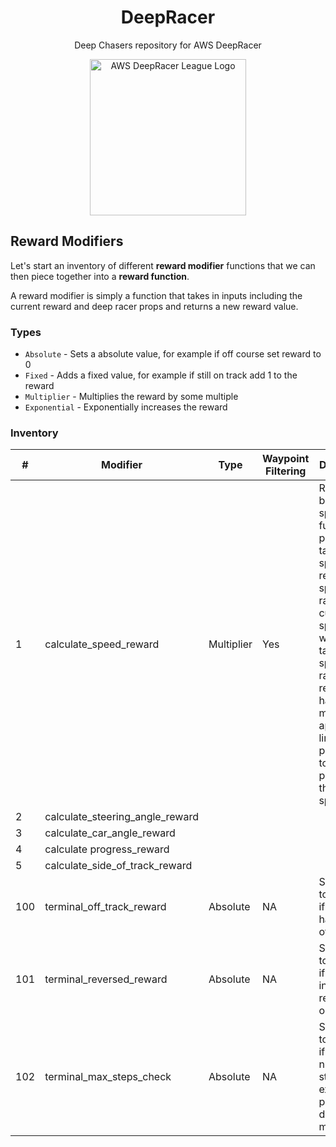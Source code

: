 <div align="center">
    <h1>DeepRacer</h1>
    <p>Deep Chasers repository for AWS DeepRacer</p>
    <img src="https://d1.awsstatic.com/deepracer/DRL%20Logo%20web%20500px.2b6ea0add11b4cf83314b39d3d7d6ab63d7fdff9.png" alt="AWS DeepRacer League Logo" width="250">
</div>

## Reward Modifiers

Let's start an inventory of different **reward modifier** functions that we can then piece together into a **reward function**.

A reward modifier is simply a function that takes in inputs including the current reward and deep racer props and returns a new reward value.

### Types

* `Absolute` - Sets a absolute value, for example if off course set reward to 0
* `Fixed` - Adds a fixed value, for example if still on track add 1 to the reward
* `Multiplier` - Multiplies the reward by some multiple
* `Exponential` - Exponentially increases the reward 

### Inventory

| #   | Modifier                        | Type       | Waypoint Filtering | Description                                                                                                                                                                                                                                              |
|-----|---------------------------------|------------|--------------------|----------------------------------------------------------------------------------------------------------------------------------------------------------------------------------------------------------------------------------------------------------|
| 1   | calculate_speed_reward          | Multiplier | Yes                | Rewards based on speed. The function is provided a target speed and rewardable speed range. If the current speed is within target speed +/- range, the reward will have a multiplier applied linearly proportional to the proximity to the target speed. |
| 2   | calculate_steering_angle_reward |            |                    |                                                                                                                                                                                                                                                          |
| 3   | calculate_car_angle_reward      |            |                    |                                                                                                                                                                                                                                                          |
| 4   | calculate progress_reward       |            |                    |                                                                                                                                                                                                                                                          |
| 5   | calculate_side_of_track_reward  |            |                    |                                                                                                                                                                                                                                                          |
| 100 | terminal_off_track_reward       | Absolute   | NA                 | Set reward to low value if the car has driven off track                                                                                                                                                                                                  |
| 101 | terminal_reversed_reward        | Absolute   | NA                 | Set reward to low value if the car is in a reversed orientation                                                                                                                                                                                          |
| 102 | terminal_max_steps_check        | Absolute   | NA                 | Set reward to low value if the number of steps has exceeded a pre-defined maximum                                                                                                                                                                        |